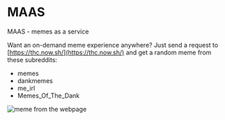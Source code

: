# MAAS
MAAS - memes as a service

Want an on-demand meme experience anywhere? Just send a request to [https://thc.now.sh/](https://thc.now.sh/) and get a random meme from these subreddits:

*	memes
* dankmemes
* me_irl
* Memes_Of_The_Dank

![meme from the webpage](https://thc.now.sh/)

